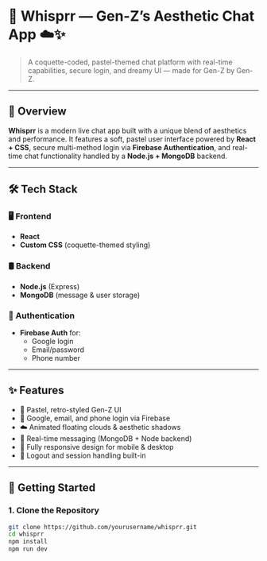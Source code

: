 
# 💬 Whisprr — Gen-Z’s Aesthetic Chat App ☁️✨

> A coquette-coded, pastel-themed chat platform with real-time capabilities, secure login, and dreamy UI — made for Gen-Z by Gen-Z.

---

## 🎯 Overview

**Whisprr** is a modern live chat app built with a unique blend of aesthetics and performance. It features a soft, pastel user interface powered by **React + CSS**, secure multi-method login via **Firebase Authentication**, and real-time chat functionality handled by a **Node.js + MongoDB** backend.

---

## 🛠 Tech Stack

### 🖥️ Frontend
- **React**
- **Custom CSS** (coquette-themed styling)

### 🛢️ Backend
- **Node.js** (Express)
- **MongoDB** (message & user storage)

### 🔐 Authentication
- **Firebase Auth** for:
  - Google login
  - Email/password
  - Phone number

---

## ✨ Features

- 🌈 Pastel, retro-styled Gen-Z UI  
- 🔐 Google, email, and phone login via Firebase  
- ☁️ Animated floating clouds & aesthetic shadows  
- 💬 Real-time messaging (MongoDB + Node backend)  
- 📱 Fully responsive design for mobile & desktop  
- 🚪 Logout and session handling built-in

---

## 🚀 Getting Started

### 1. Clone the Repository

```bash
git clone https://github.com/yourusername/whisprr.git
cd whisprr
npm install
npm run dev
